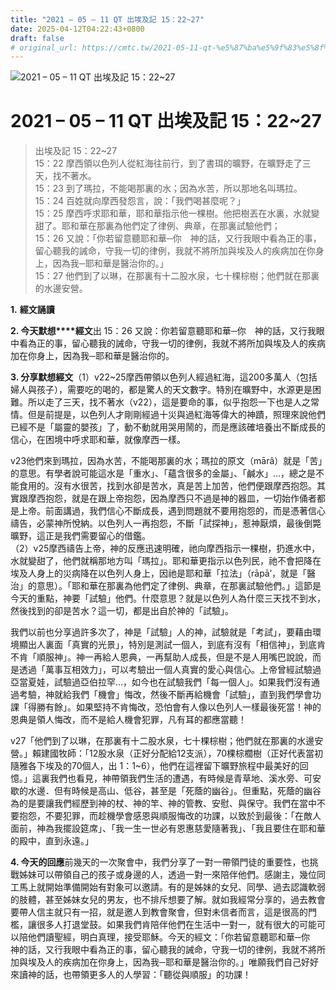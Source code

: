 ```yaml
---
title: "2021 – 05 – 11 QT 出埃及記 15：22~27"
date: 2025-04-12T04:22:43+0800
draft: false
# original_url: https://cmtc.tw/2021-05-11-qt-%e5%87%ba%e5%9f%83%e5%8f%8a%e8%a8%98-15%ef%bc%9a2227
---
```


![2021 – 05 – 11 QT 出埃及記 15：22\~27](/images/qt.jpg   "2021 – 05 – 11 QT 出埃及記 15：22\~27")

# 2021 – 05 – 11 QT 出埃及記 15：22\~27

> 出埃及記 15：22\~27  
> 15：22 摩西領以色列人從紅海往前行，到了書珥的曠野，在曠野走了三天，找不著水。  
> 15：23 到了瑪拉，不能喝那裏的水；因為水苦，所以那地名叫瑪拉。  
> 15：24 百姓就向摩西發怨言，說：「我們喝甚麼呢？」  
> 15：25 摩西呼求耶和華，耶和華指示他一棵樹。他把樹丟在水裏，水就變甜了。耶和華在那裏為他們定了律例、典章，在那裏試驗他們；  
> 15：26 又說：「你若留意聽耶和華─你　神的話，又行我眼中看為正的事，留心聽我的誡命，守我一切的律例，我就不將所加與埃及人的疾病加在你身上，因為我─耶和華是醫治你的。」  
> 15：27 他們到了以琳，在那裏有十二股水泉，七十棵棕樹；他們就在那裏的水邊安營。

**1.** **經文誦讀**

**2. 今天默想****經文**出 15：26 又說：你若留意聽耶和華─你　神的話，又行我眼中看為正的事，留心聽我的誡命，守我一切的律例，我就不將所加與埃及人的疾病加在你身上，因為我─耶和華是醫治你的。

**3. 分享默想經文**（1）v22\~25摩西帶領以色列人經過紅海，這200多萬人（包括婦人與孩子），需要吃的喝的，都是驚人的天文數字。特別在曠野中，水源更是困難。所以走了三天，找不著水（v22），這是要命的事，似乎抱怨一下也是人之常情。但是前提是，以色列人才剛剛經過十災與過紅海等偉大的神蹟，照理來說他們已經不是「屬靈的嬰孩」了，動不動就用哭用鬧的，而是應該確培養出不斷成長的信心，在困境中呼求耶和華，就像摩西一樣。

v23他們來到瑪拉，因為水苦，不能喝那裏的水；瑪拉的原文（mārâ）就是「苦」的意思。有學者說可能這水是「重水」、「蘊含很多的金屬」、「鹹水」…，總之是不能食用的。沒有水很苦，找到水卻是苦水，真是苦上加苦，他們便跟摩西抱怨。其實跟摩西抱怨，就是在跟上帝抱怨，因為摩西只不過是神的器皿，一切始作俑者都是上帝。前面講過，我們信心不斷成長，遇到問題就不要用抱怨的，而是憑著信心禱告，必蒙神所悅納。以色列人一再抱怨，不斷「試探神」，惹神厭煩，最後倒斃曠野，這正是我們需要留心的借鑑。  
（2）v25摩西禱告上帝，神的反應迅速明確，祂向摩西指示一棵樹，扔進水中，水就變甜了，他們就稱那地方叫「瑪拉」。耶和華更指示以色列民，祂不會把降在埃及人身上的災病降在以色列人身上，因祂是耶和華「拉法」（rāpā’，就是「醫治」的意思）。「耶和華在那裏為他們定了律例、典章，在那裏試驗他們。」這節是今天的重點，神要「試驗」他們。什麼意思？就是以色列人為什麼三天找不到水，然後找到的卻是苦水？這一切，都是出自於神的「試驗」。

我們以前也分享過許多次了，神是「試驗」人的神，試驗就是「考試」，要藉由環境顯出人裏面「真實的光景」，特別是測試一個人，到底有沒有「相信神」，到底肯不肯「順服神」。神一再給人恩典，一再幫助人成長，但是不是人用嘴巴說說，而是透過「萬事互相效力」，可以考驗出一個人真實的愛心與信心。上帝曾經試驗過亞當夏娃，試驗過亞伯拉罕…，如今也在試驗我們「每一個人」。如果我們沒有通過考驗，神就給我們「機會」悔改，然後不斷再給機會「試驗」，直到我們學會功課「得勝有餘」。如果堅持不肯悔改，恐怕會有人像以色列人一樣最後死當！神的恩典是領人悔改，而不是給人機會犯罪，凡有耳的都應當聽！

v27「他們到了以琳，在那裏有十二股水泉，七十棵棕樹；他們就在那裏的水邊安營。」賴建國牧師：「12股水泉（正好分配給12支派），70棵棕櫚樹（正好代表當初隨雅各下埃及的70個人，出 1：1\~6），他們在這裡留下曠野旅程中最美好的回憶。」這裏我們也看見，神帶領我們生活的遭遇，有時候是青草地、溪水旁、可安歇的水邊．但有時候是高山、低谷，甚至是「死蔭的幽谷」。但重點，死蔭的幽谷為的是要讓我們經歷到神的杖、神的竿、神的管教、安慰、與保守。我們在當中不要抱怨，不要犯罪，而趁機學會感恩與順服悔改的功課，以致於到最後：「在敵人面前，神為我擺設筵席」、「我一生一世必有恩惠慈愛隨著我」、「我且要住在耶和華的殿中，直到永遠。」

**4. 今天的回應**前幾天的一次聚會中，我們分享了一對一帶領門徒的重要性，也挑戰姊妹可以帶領自己的孩子或身邊的人，透過一對一來陪伴他們。感謝主，幾位同工馬上就開始準備開始有對象可以邀請。有的是姊妹的女兒、同學、過去認識軟弱的肢體，甚至姊妹女兒的男友，也不排斥想要了解。就如我經常分享的，過去教會要帶人信主就只有一招，就是邀人到教會聚會，但對未信者而言，這是很高的門檻，讓很多人打退堂鼓。如果我們肯陪伴他們在生活中一對一，就有很大的可能可以陪他們讀聖經，明白真理，接受耶穌。今天的經文：「你若留意聽耶和華─你　神的話，又行我眼中看為正的事，留心聽我的誡命，守我一切的律例，我就不將所加與埃及人的疾病加在你身上，因為我─耶和華是醫治你的。」唯願我們自己好好來讀神的話，也帶領更多人的人學習：「聽從與順服」的功課！